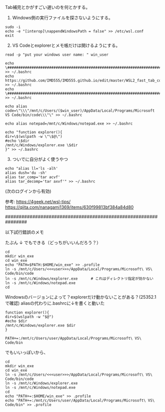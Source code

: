 Tab補完とかがすごい遅いのを何とかする。

1. Windows側の実行ファイルを探さないようにする。

```
sudo -i
echo -e "[interop]\nappendWindowsPath = false" >> /etc/wsl.conf
exit
```

2. VS Codeとexplorerとメモ帳だけは開けるようにする。

```
read -p "put your windows user name: " win_user 

echo \################################################################################## >> ~/.bashrc
echo https://github.com/IMD555/IMD555.github.io/edit/master/WSL2_fast_tab_completion.md >> ~/.bashrc
echo \################################################################################## >> ~/.bashrc

echo alias code=\"\\\"/mnt/c/Users/($win_user)/AppData/Local/Programs/Microsoft VS Code/bin/code\\\"\" >> ~/.bashrc

echo alias notepad=/mnt/c/Windows/notepad.exe >> ~/.bashrc

echo "function explorer(){
dir=\$(wslpath -w \"\$@\")
#echo \$dir
/mnt/c/Windows/explorer.exe \$dir
}" >> ~/.bashrc
```

3. ついでに自分がよく使うやつ

```
echo "alias ll='ls -alh'
alias dush='du -sh'
alias tar_comp='tar acvf'
alias tar_decomp='tar axvf'" >> ~/.bashrc
```

(次のログインから有効)

参考:
https://4geek.net/wsl-tips/
https://qiita.com/nanagami1369/items/630f99813bf384a84d80

################################################################

以下試行錯誤のメモ

たぶん ↓ でもできる（どっちがいいんだろう？）

```
cd
mkdir win_exe
cd win_exe
echo "PATH=$PATH:$HOME/win_exe" >> .profile
ln -s /mnt/c/Users/<<<user>>>/AppData/Local/Programs/Microsoft\ VS\ Code/bin/code
ln -s /mnt/c/Windows/explorer.exe      # これはディレクトリ指定が効かない
ln -s /mnt/c/Windows/notepad.exe
cd
```




Windowsのバージョンによって？explorerだけ動かないことがある？(25352.1で確認)
aliasの代わりに.bashrcに↓を書くと動いた
```
function explorer(){
dir=$(wslpath -w "$@")
#echo $dir
/mnt/c/Windows/explorer.exe $dir
}
```

```
PATH+=:/mnt/c/Users/user/AppData/Local/Programs/Microsoft\ VS\ Code/bin
```
でもいいっぽいから、

```
cd
mkdir win_exe
cd win_exe
ln -s /mnt/c/Users/<<<user>>>/AppData/Local/Programs/Microsoft\ VS\ Code/bin/code
ln -s /mnt/c/Windows/explorer.exe
ln -s /mnt/c/Windows/notepad.exe
cd
echo "PATH+=:$HOME/win_exe" >> .profile
echo "PATH+=:/mnt/c/Users/user/AppData/Local/Programs/Microsoft\ VS\ Code/bin" >> .profile
```
